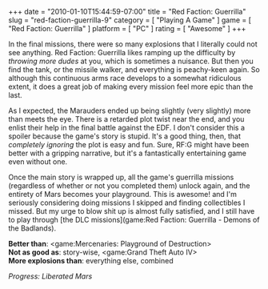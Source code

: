 +++
date = "2010-01-10T15:44:59-07:00"
title = "Red Faction: Guerrilla"
slug = "red-faction-guerrilla-9"
category = [ "Playing A Game" ]
game = [ "Red Faction: Guerrilla" ]
platform = [ "PC" ]
rating = [ "Awesome" ]
+++

In the final missions, there were so many explosions that I literally could not see anything.  Red Faction: Guerrilla likes ramping up the difficulty by <i>throwing more dudes</i> at you, which is sometimes a nuisance.  But then you find the tank, or the missile walker, and everything is peachy-keen again.  So although this continuous arms race develops to a somewhat ridiculous extent, it does a great job of making every mission feel more epic than the last.

As I expected, the Marauders ended up being slightly (very slightly) more than meets the eye.  There is a retarded plot twist near the end, and you enlist their help in the final battle against the EDF.  I don't consider this a spoiler because the game's story is stupid.  It's a good thing, then, that <i>completely ignoring</i> the plot is easy and fun.  Sure, RF:G might have been better with a gripping narrative, but it's a fantastically entertaining game even without one.

Once the main story is wrapped up, all the game's guerrilla missions (regardless of whether or not you completed them) unlock again, and the entirety of Mars becomes your playground.  This is awesome! and I'm seriously considering doing missions I skipped and finding collectibles I missed.  But my urge to blow shit up is almost fully satisfied, and I still have to play through [the DLC missions](game:Red Faction: Guerrilla - Demons of the Badlands).

<b>Better than</b>: <game:Mercenaries: Playground of Destruction>  
<b>Not as good as</b>: story-wise, <game:Grand Theft Auto IV>  
<b>More explosions than</b>: everything else, combined

<i>Progress: Liberated Mars</i>